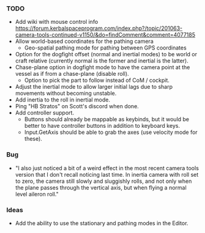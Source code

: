 ### TODO
- Add wiki with mouse control info https://forum.kerbalspaceprogram.com/index.php?/topic/201063-camera-tools-continued-v1150/&do=findComment&comment=4077185
- Allow world-based coordinates for the pathing camera
	- Geo-spatial pathing mode for pathing between GPS coordinates
- Option for the dogfight offset (normal and inertial modes) to be world or craft relative (currently normal is the former and inertial is the latter).
- Chase-plane option in dogfight mode to have the camera point at the vessel as if from a chase-plane (disable roll).
	- Option to pick the part to follow instead of CoM / cockpit.
- Adjust the inertial mode to allow larger initial lags due to sharp movements without becoming unstable.
- Add inertia to the roll in inertial mode.
- Ping "HB Stratos" on Scott's discord when done.
- Add controller support.
	- Buttons should already be mappable as keybinds, but it would be better to have controller buttons in addition to keyboard keys.
	- Input.GetAxis should be able to grab the axes (use velocity mode for these).

### Bug
- "I also just noticed a bit of a weird effect in the most recent camera tools version that I don't recall noticing last time. In inertia camera with roll set to zero, the camera still slowly and sluggishly rolls, and not only when the plane passes through the vertical axis, but when flying a normal level aileron roll."

### Ideas
- Add the ability to use the stationary and pathing modes in the Editor.
